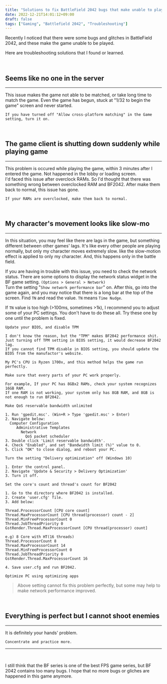```yaml
---
title: "Solutions to fix BattleField 2042 bugs that make unable to play"
date: 2022-12-21T14:01:12+09:00
draft: false
tags: ["Gaming", "Battlefield 2042", "Troubleshooting"]
---
```


Recently I noticed that there were some bugs and glitches in BattleField 2042, and these make the game unable to be played.

Here are troubleshooting solutions that I found or learned.

&nbsp;
## Seems like no one in the server
---
This issue makes the game not able to be matched, or take long time to match the game. Even the game has begun, stuck at "1/32 to begin the game" screen and never started.
```
If you have turned off "Allow cross-platform matching" in the Game setting, turn it on.
```

&nbsp;
## The game client is shutting down suddenly while playing game
---
This problem is occured while playing the game, within 3 minutes after I entered the game. Not happened in the lobby or loading screen.  
I'd faced this issue after overclock RAMs. So I'd thought that there was something wrong between overclocked RAM and BF2042. After make them back to normal, this issue has gone.
```
If your RAMs are overclocked, make them back to normal.
```

&nbsp;
## My character's movement looks like slow-mo
---
In this situation, you may feel like there are lags in the game, but something different between other games' lags. It's like every other people are playing normally, but only my character moves extremely slow. like the slow-motion effect is applied to only my character. And, this happens only in the battle field. 

If you are having in trouble with this issue, you need to check the network status. There are some options to display the network status widget in the BF game setting. `(Options > General > Network)`  
Turn the setting "`Show network performance bar`" on. After this, go into the game again, and you may notice that there is a long bar at the top of the screen. Find `TN` and read the value. `TN` means `Time Nudge`.  

 If `TN` value is too high (>100ms, sometimes >1k), I recommend you to adjust some of your PC settings. You don't have to do these all. Try these one by one until the problem is fixed.
```
Update your BIOS, and disable TPM

I don't know the reason, but the "TPM" makes BF2042 performance shit.
Just turning off TPM setting in BIOS setting, it would decrease BF2042 lag.
If you cannot find TPM disable in BIOS setting, you should update the BIOS from the manufactor's website.

My PC's CPU is Ryzen 1700x, and this method helps the game run perfectly.
```
```
Make sure that every parts of your PC work properly.

For example, If your PC has 8GBx2 RAMs, check your system recognizes 16GB RAM.
If one RAM is not working, your system only has 8GB RAM, and 8GB is not enough to run BF2042.
```
```
Make QoS reservable bandwidth unlimited

1. Run 'gpedit.msc'. (Win+R > Type 'gpedit.msc' > Enter)
2. Navigate below:
  Computer Configuration
     Administrative Templates
       Network
         QoS packet scheduler
3. Double click 'Limit reservable bandwidth'.
4. Check "Enabled", and set "Bandwidth limit (%)" value to 0.
5. Click "OK" to close dialog, and reboot your PC.
```

```
Turn the setting "Delivery optimization" off (Windows 10)

1. Enter the control panel.
2. Navigate 'Update & Security > Delivery Optimization'
3. Turn it off.
```
```
Set the core's count and thread's count for BF2042

1. Go to the directory where BF2042 is installed.
2. Create 'user.cfg' file.
3. Add below:

Thread.ProcessorCount [CPU core count]
Thread.MaxProcessorCount [CPU thread(processor) count - 2]
Thread.MinFreeProcessorCount 0
Thread.JobThreadPriority 0
GstRender.Thread.MaxProcessorCount [CPU thread(processor) count]

e.g) 8 Core with HT(16 threads)
Thread.ProcessorCount 8
Thread.MaxProcessorCount 14
Thread.MinFreeProcessorCount 0
Thread.JobThreadPriority 0
GstRender.Thread.MaxProcessorCount 16

4. Save user.cfg and run BF2042.
```
```
Optimize PC using optimizing apps
```
> Above setting cannot fix this problem perfectly, but some may help to make network performance improved.

&nbsp;
## Everything is perfect but I cannot shoot enemies
---
It is definitely your hands' problem. 
```
Concentrate and practice more.
```

---
&nbsp;

I still think that the BF series is one of the best FPS game series, but BF 2042 contains too many bugs. I hope that no more bugs or gliches are happened in this game anymore.